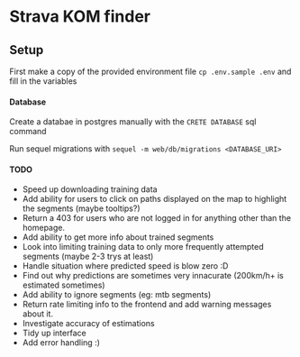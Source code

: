 # Strava KOM finder



## Setup

First make a copy of the provided environment file `cp .env.sample .env` and fill in the variables


#### Database

Create a databae in postgres manually with the `CRETE DATABASE` sql command

Run sequel migrations with `sequel -m web/db/migrations <DATABASE_URI>`



#### TODO

- Speed up downloading training data
- Add ability for users to click on paths displayed on the map to highlight the segments (maybe tooltips?)
- Return a 403 for users who are not logged in for anything other than the homepage.
- Add ability to get more info about trained segments
- Look into limiting training data to only more frequently attempted segments (maybe 2-3 trys at least)
- Handle situation where predicted speed is blow zero :D
- Find out why predictions are sometimes very innacurate (200km/h+ is estimated sometimes)
- Add ability to ignore segments (eg: mtb segments)
- Return rate limiting info to the frontend and add warning messages about it.
- Investigate accuracy of estimations
- Tidy up interface
- Add error handling :)
